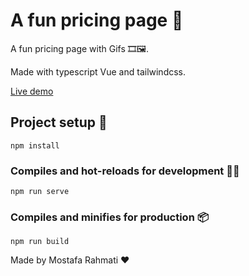 # A fun pricing page 🎈

A fun pricing page with Gifs 🎞🖼.

Made with typescript Vue and tailwindcss.


[Live demo](https://distracted-mayer-08c583.netlify.app/)


## Project setup 🚀
```
npm install
```

### Compiles and hot-reloads for development 👩‍💻
```
npm run serve
```

### Compiles and minifies for production 📦
```
npm run build
```


Made by Mostafa Rahmati ❤
